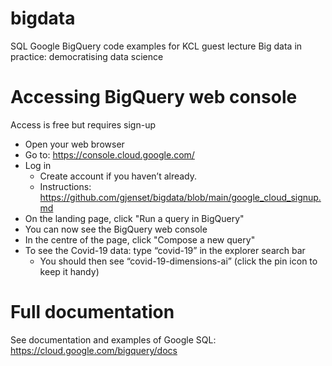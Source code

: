 # bigdata
SQL Google BigQuery code examples for KCL guest lecture Big data in practice: democratising data science

# Accessing BigQuery web console
Access is free but requires sign-up

* Open your web browser
* Go to: https://console.cloud.google.com/
* Log in
  - Create account if you haven’t already.
  - Instructions: https://github.com/gjenset/bigdata/blob/main/google_cloud_signup.md
* On the landing page, click "Run a query in BigQuery"
* You can now see the BigQuery web console
* In the centre of the page, click "Compose a new query"
* To see the Covid-19 data: type “covid-19” in the explorer search bar
  - You should then see “covid-19-dimensions-ai” (click the pin icon to keep it handy)


# Full documentation

See documentation and examples of Google SQL: https://cloud.google.com/bigquery/docs 

